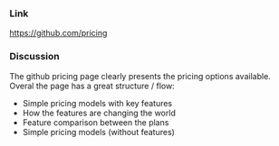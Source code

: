 ### Link
https://github.com/pricing

### Discussion
The github pricing page clearly presents the pricing options available.  Overal the page has a great structure / flow:
* Simple pricing models with key features
* How the features are changing the world
* Feature comparison between the plans
* Simple pricing models (without features)
